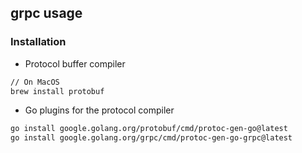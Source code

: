 ## grpc usage

### Installation

- Protocol buffer compiler
```bash
// On MacOS
brew install protobuf
```

- Go plugins for the protocol compiler
```bash
go install google.golang.org/protobuf/cmd/protoc-gen-go@latest
go install google.golang.org/grpc/cmd/protoc-gen-go-grpc@latest
```

